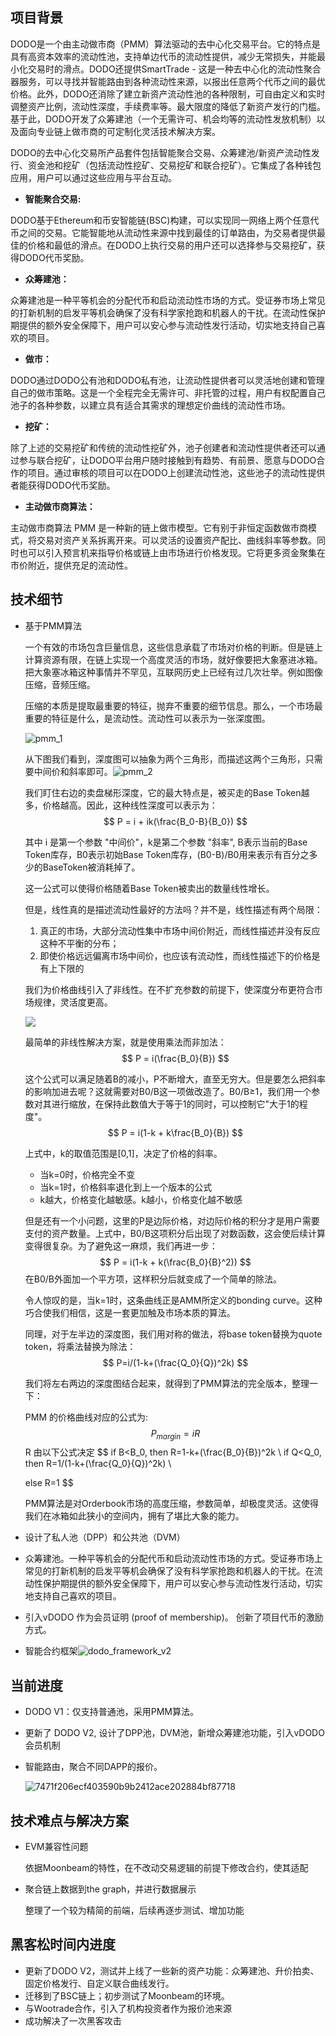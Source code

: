 

## 项目背景

DODO是一个由主动做市商（PMM）算法驱动的去中心化交易平台。它的特点是具有高资本效率的流动性池，支持单边代币的流动性提供，减少无常损失，并能最小化交易时的滑点。DODO还提供SmartTrade - 这是一种去中心化的流动性聚合器服务，可以寻找并智能路由到各种流动性来源，以报出任意两个代币之间的最优价格。此外，DODO还消除了建立新资产流动性池的各种限制，可自由定义和实时调整资产比例，流动性深度，手续费率等。最大限度的降低了新资产发行的门槛。基于此，DODO开发了众筹建池（一个无需许可、机会均等的流动性发放机制）以及面向专业链上做市商的可定制化灵活技术解决方案。

DODO的去中心化交易所产品套件包括智能聚合交易、众筹建池/新资产流动性发行、资金池和挖矿（包括流动性挖矿、交易挖矿和联合挖矿）。它集成了各种钱包应用，用户可以通过这些应用与平台互动。

- **智能聚合交易:**

DODO基于Ethereum和币安智能链(BSC)构建，可以实现同一网络上两个任意代币之间的交易。它能智能地从流动性来源中找到最佳的订单路由，为交易者提供最佳的价格和最低的滑点。在DODO上执行交易的用户还可以选择参与交易挖矿，获得DODO代币奖励。

- **众筹建池：**

众筹建池是一种平等机会的分配代币和启动流动性市场的方式。受证券市场上常见的打新机制的启发平等机会确保了没有科学家抢跑和机器人的干扰。在流动性保护期提供的额外安全保障下，用户可以安心参与流动性发行活动，切实地支持自己喜欢的项目。

- **做市：**

DODO通过DODO公有池和DODO私有池，让流动性提供者可以灵活地创建和管理自己的做市策略。这是一个全程完全无需许可、非托管的过程，用户有权配置自己池子的各种参数，以建立具有适合其需求的理想定价曲线的流动性市场。

- **挖矿：**

除了上述的交易挖矿和传统的流动性挖矿外，池子创建者和流动性提供者还可以通过参与联合挖矿，让DODO平台用户随时接触到有趋势、有前景、愿意与DODO合作的项目。通过审核的项目可以在DODO上创建流动性池，这些池子的流动性提供者能获得DODO代币奖励。

- **主动做市商算法：**

主动做市商算法 PMM 是一种新的链上做市模型。它有别于非恒定函数做市商模式，将交易对资产关系拆离开来。可以灵活的设置资产配比、曲线斜率等参数。同时也可以引入预言机来指导价格或链上由市场进行价格发现。它将更多资金聚集在市价附近，提供充足的流动性。



## 技术细节

* 基于PMM算法

  一个有效的市场包含巨量信息，这些信息承载了市场对价格的判断。但是链上计算资源有限，在链上实现一个高度灵活的市场，就好像要把大象塞进冰箱。把大象塞冰箱这种事情并不罕见，互联网历史上已经有过几次壮举。例如图像压缩，音频压缩。

  压缩的本质是提取最重要的特征，抛弃不重要的细节信息。那么，一个市场最重要的特征是什么，是流动性。流动性可以表示为一张深度图。

  ![pmm_1](https://dodoex.github.io/docs/img/pmm_1.png)

  

  从下图我们看到，深度图可以抽象为两个三角形，而描述这两个三角形，只需要中间价和斜率即可。![pmm_2](https://dodoex.github.io/docs/img/pmm_2.png)

  我们盯住右边的卖盘梯形深度，它的最大特点是，被买走的Base Token越多，价格越高。因此，这种线性深度可以表示为：
  $$
  P = i + ik(\frac{B_0-B}{B_0})
  $$

  其中 i 是第一个参数 "中间价"，k是第二个参数 "斜率", B表示当前的Base Token库存，B0表示初始Base Token库存，(B0-B)/B0用来表示有百分之多少的BaseToken被消耗掉了。

  这一公式可以使得价格随着Base Token被卖出的数量线性增长。

  但是，线性真的是描述流动性最好的方法吗？并不是，线性描述有两个局限：

  1. 真正的市场，大部分流动性集中市场中间价附近，而线性描述并没有反应这种不平衡的分布；
  2. 即使价格远远偏离市场中间价，也应该有流动性，而线性描述下的价格是有上下限的

  我们为价格曲线引入了非线性。在不扩充参数的前提下，使深度分布更符合市场规律，灵活度更高。

  ![](https://dodoex.github.io/docs/img/pmm_3.png)

  最简单的非线性解决方案，就是使用乘法而非加法：
  $$
  P = i(\frac{B_0}{B})
  $$


  这个公式可以满足随着B的减小，P不断增大，直至无穷大。但是要怎么把斜率的影响加进去呢？这就需要对B0/B这一项做改造了。B0/B≥1，我们用一个参数对其进行缩放，在保持此数值大于等于1的同时，可以控制它"大于1的程度"。
  $$
  P = i(1-k + k\frac{B_0}{B})
  $$

  上式中，k的取值范围是[0,1]，决定了价格的斜率。

  - 当k=0时，价格完全不变
  - 当k=1时，价格斜率退化到上一个版本的公式
  - k越大，价格变化越敏感。k越小，价格变化越不敏感

  但是还有一个小问题，这里的P是边际价格，对边际价格的积分才是用户需要支付的资产数量。上式中，B0/B这项积分后出现了对数函数，这会使后续计算变得很复杂。为了避免这一麻烦，我们再进一步：
  $$
  P = i(1-k + k(\frac{B_0}{B}^2))
  $$
  在B0/B外面加一个平方项，这样积分后就变成了一个简单的除法。

  令人惊叹的是，当k=1时，这条曲线正是AMM所定义的bonding curve。这种巧合使我们相信，这是一套更加触及市场本质的算法。

  同理，对于左半边的深度图，我们用对称的做法，将base token替换为quote token，将乘法替换为除法：
  $$
  P=i/(1-k+(\frac{Q_0}{Q})^2k)
  $$

  我们将左右两边的深度图结合起来，就得到了PMM算法的完全版本，整理一下：

  PMM 的价格曲线对应的公式为:
  $$
  P_{margin}=iR
  $$
  R 由以下公式决定
  $$
  if B<B_0, then R=1-k+(\frac{B_0}{B})^2k \\
  if Q<Q_0, then R=1/(1-k+(\frac{Q_0}{Q})^2k) \\
  
  else R=1
  $$

  PMM算法是对Orderbook市场的高度压缩，参数简单，却极度灵活。这使得我们在冰箱如此狭小的空间内，拥有了堪比大象的能力。

* 设计了私人池（DPP）和公共池（DVM）

* 众筹建池。一种平等机会的分配代币和启动流动性市场的方式。受证券市场上常见的打新机制的启发平等机会确保了没有科学家抢跑和机器人的干扰。在流动性保护期提供的额外安全保障下，用户可以安心参与流动性发行活动，切实地支持自己喜欢的项目。

* 引入vDODO 作为会员证明 (proof of membership)。 创新了项目代币的激励方式。

* 智能合约框架![dodo_framework_v2](https://dodoex.github.io/docs/img/dodo_framework_v2.png)



## 当前进度

* DODO V1：仅支持普通池，采用PMM算法。

* 更新了 DODO V2, 设计了DPP池，DVM池，新增众筹建池功能，引入vDODO会员机制

* 智能路由，聚合不同DAPP的报价。

  ![7471f206ecf403590b9b2412ace202884bf87718](https://aws1.discourse-cdn.com/standard14/uploads/dodoex/original/1X/7471f206ecf403590b9b2412ace202884bf87718.png)

## 技术难点与解决方案

* EVM兼容性问题

  依据Moonbeam的特性，在不改动交易逻辑的前提下修改合约，使其适配

* 聚合链上数据到the graph，并进行数据展示

  整理了一个较为精简的前端，后续再逐步测试、增加功能

## 黑客松时间内进度

* 更新了DODO V2，测试并上线了一些新的资产功能：众筹建池、升价拍卖、固定价格发行、自定义联合曲线发行。
* 迁移到了BSC链上；初步测试了Moonbeam的环境。
* 与Wootrade合作，引入了机构投资者作为报价池来源
* 成功解决了一次黑客攻击